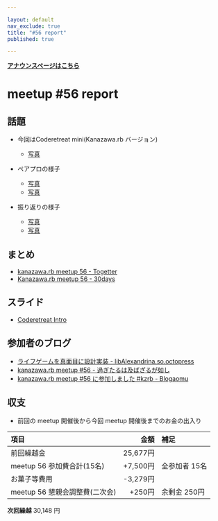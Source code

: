 ```yaml
---

layout: default
nav_exclude: true
title: "#56 report"
published: true

---
```


<div style="text-align: left;"><a href="./"><strong>アナウンスページはこちら</strong></a></div>

# meetup #56 report

## 話題

* 今回はCoderetreat mini(Kanazawa.rb バージョン)
  + [写真](https://t.co/xwnAVFXMv3)

* ペアプロの様子
  + [写真](https://t.co/kenTO1izhB)
  + [写真](https://t.co/NWL9D0sKAV)

* 振り返りの様子
  + [写真](https://t.co/o76BIwdm3w)
  + [写真](https://t.co/77RPDlnhVb)

## まとめ

* [kanazawa.rb meetup 56 - Togetter](https://togetter.com/li/1101361)
* [Kanazawa.rb meetup 56 - 30days](http://30d.jp/kzrb/46)


## スライド

* [Coderetreat Intro](https://speakerdeck.com/wtnabe/kanazawa-dot-rb-meetup-number-56-coderetreat-intro)


## 参加者のブログ

* [ライフゲームを真面目に設計実装 \- libAlexandrina.so.octopress](https://octopress.phalanxware.com/blog/2017/04/16/raifu-ge-mu-wo-majime-ni-sekkei-jisso/)
* [kanazawa\.rb meetup \#56 \- 過ぎたるは及ばざるが如し](http://cotton-desu.hatenablog.com/entry/2017/04/16/202038)
* [kanazawa.rb meetup \#56 に参加しました \#kzrb \- Blogaomu](http://www.blogaomu.com/entry/kzrb56)

## 収支

* 前回の meetup 開催後から今回 meetup 開催後までのお金の出入り

|項目                           |金額         |補足                                               |
|:------------------------------|------------:|:--------------------------------------------------|
| 前回繰越金                    |    25,677円 |                                                   |
| meetup 56 参加費合計(15名)     |    +7,500円 | 全参加者 15名 |
| お菓子等費用     |    -3,279円 | |
| meetup 56 懇親会調整費(二次会)    |    +250円 | 余剰金 250円                                   |

**次回繰越**  30,148 円

